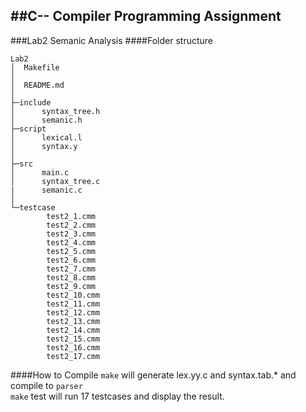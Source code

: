 ##C-- Compiler Programming Assignment
--------------------------------------------------------------
###Lab2 Semanic Analysis
####Folder structure

    Lab2
    │  Makefile
    │  
    │  README.md
    │  
    ├─include
    │      syntax_tree.h
    │      semanic.h
    ├─script
    │      lexical.l
    │      syntax.y
    │      
    ├─src
    │      main.c
    │      syntax_tree.c
    |      semanic.c
    │      
    └─testcase
            test2_1.cmm
            test2_2.cmm
            test2_3.cmm
            test2_4.cmm
            test2_5.cmm
            test2_6.cmm
            test2_7.cmm
            test2_8.cmm
            test2_9.cmm
            test2_10.cmm
            test2_11.cmm
            test2_12.cmm
            test2_13.cmm
            test2_14.cmm
            test2_15.cmm
            test2_16.cmm
            test2_17.cmm
####How to Compile
`make` will generate lex.yy.c and syntax.tab.* and compile to `parser`  
`make` test will run 17 testcases and display the result.
